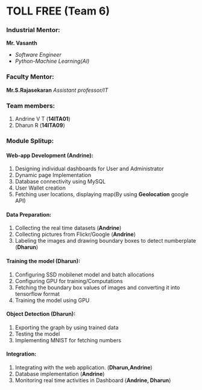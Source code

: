 # TOLL FREE (Team 6)

### Industrial Mentor:
  **Mr. Vasanth** 
  * *Software Engineer*
  * *Python-Machine Learning(AI)*

### Faculty Mentor:
  **Mr.S.Rajasekaran** 
  *Assistant professor/IT*
  
### Team members:
 1. Andrine V T (**14ITA01**)
 2. Dharun R (**14ITA09**)
  
### Module Splitup:
#### Web-app Development (**Andrine**):
 1. Designing individual dashboards for User and Administrator 
 2. Dynamic page Implementation 
 3. Database connectivity using MySQL 
 4. User Wallet creation 
 5. Fetching user locations, displaying map(By using **Geolocation** google API) 
 
#### Data Preparation:
 1. Collecting the real time datasets (**Andrine**)
 2. Collecting pictures from Flickr/Google (**Andrine**)
 3. Labeling the images and drawing boundary boxes to detect numberplate (**Dharun**)

#### Training the model (**Dharun**):
 1. Configuring SSD mobilenet model and batch allocations 
 2. Configuring GPU for training/Computations 
 3. Fetching the boundary box values of images and converting it into tensorflow format 
 4. Training the model using GPU 

#### Object Detection (**Dharun**):
 1. Exporting the graph by using trained data 
 2. Testing the model 
 3. Implementing MNIST for fetching numbers 

#### Integration:
 1. Integrating with the web application. (**Dharun,Andrine**)
 2. Database implementation (**Andrine**)
 3. Monitoring real time activities in Dashboard (**Andrine, Dharun**)
